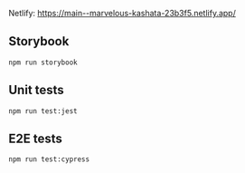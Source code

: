 Netlify: https://main--marvelous-kashata-23b3f5.netlify.app/

## Storybook

<code>npm run storybook</code>

## Unit tests

<code>npm run test:jest</code>

## E2E tests

<code>npm run test:cypress</code>
